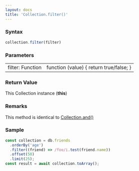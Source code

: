 ```yaml
---
layout: docs
title: 'Collection.filter()'
---
```


### Syntax

```javascript
collection.filter(filter)
```

### Parameters

<table>
<tr><td>filter: Function</td><td>function (value) { return true/false; }</td></tr>
</table>

### Return Value

This Collection instance (**this**)

### Remarks

This method is identical to [Collection.and()](/docs/Collection/Collection.and())

### Sample

```javascript
const collection = db.friends
  .orderBy('age')
  .filter((friend) => /foo/i.test(friend.name))
  .offset(50)
  .limit(25);
const result = await collection.toArray();
```
